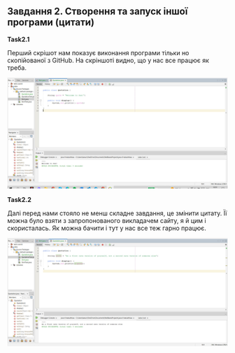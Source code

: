 ## Завдання 2. Створення та запуск іншої програми (цитати)
**Task2.1**

Перший скрішот нам показує виконання програми тільки но скопійованої з GitHub. На скріншоті видно, що у нас все працює як треба.

![alt-текст](https://github.com/ppc-ntu-khpi/java-0-katushhiaa/blob/main/Solution/Task2.1.jpg)

**Task2.2**

Далі перед нами стояло не менш cкладне завдання, це змінити цитату. Її можна було взяти з запропонованого викладачем сайту, я й цим і скористалась. 
Як можна бачити і тут у нас все теж гарно працює.

![alt-текст](https://github.com/ppc-ntu-khpi/java-0-katushhiaa/blob/main/Solution/Task2.2.jpg)

